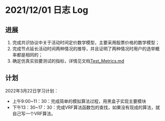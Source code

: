 # 2021/12/01 日志 Log

## 进展

1. 完成共识协议中关于活动时间定价数学模型，主要采用股票价格的数学模型；
2. 完成节点延长活动时间两种情况的推导，并且证明了两种情况时用户的选举概率都是相同的；
3. 确定仿真实验要测试的指标，详情见文档[Test_Metrics.md](./../../Doc/PHD_Papers/Thesis_Paper/A_Stable_Consensus_Protocol_in_Wireless_Blockchain_System/Test_Metrics.md)

## 计划

2022年3月22日学习计划：
* 上午9:00~11：30：完成简单的模拟算法过程，用黑盒子实现主要模块
* 下午13：30~17：30：完成VRF算法函数包的查找，如果没有现成的算法，就自己写一个VRF算法。